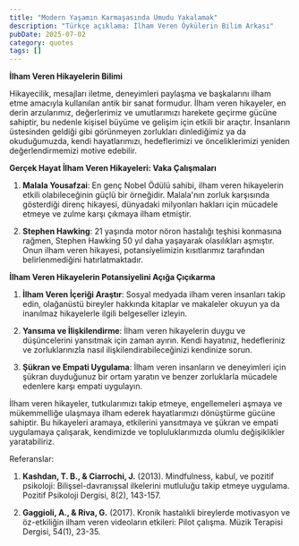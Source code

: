 ```yaml
---
title: "Modern Yaşamın Karmaşasında Umudu Yakalamak"
description: "Türkçe açıklama: İlham Veren Öykülerin Bilim Arkası"
pubDate: 2025-07-02
category: quotes
tags: []
---
```


**İlham Veren Hikayelerin Bilimi**

Hikayecilik, mesajları iletme, deneyimleri paylaşma ve başkalarını ilham etme amacıyla kullanılan antik bir sanat formudur. İlham veren hikayeler, en derin arzularımız, değerlerimiz ve umutlarımızı harekete geçirme gücüne sahiptir, bu nedenle kişisel büyüme ve gelişim için etkili bir araçtır. İnsanların üstesinden geldiği gibi görünmeyen zorlukları dinlediğimiz ya da okuduğumuzda, kendi hayatlarımızı, hedeflerimizi ve önceliklerimizi yeniden değerlendirmemizi motive edebilir.

**Gerçek Hayat İlham Veren Hikayeleri: Vaka Çalışmaları**

1. **Malala Yousafzai**: En genç Nobel Ödülü sahibi, ilham veren hikayelerin etkili olabileceğinin güçlü bir örneğidir. Malala'nın zorluk karşısında gösterdiği direnç hikayesi, dünyadaki milyonları hakları için mücadele etmeye ve zulme karşı çıkmaya ilham etmiştir.

2. **Stephen Hawking**: 21 yaşında motor nöron hastalığı teşhisi konmasına rağmen, Stephen Hawking 50 yıl daha yaşayarak olasılıkları aşmıştır. Onun ilham veren hikayesi, potansiyelimizin kısıtlarımız tarafından belirlenmediğini hatırlatmaktadır.

**İlham Veren Hikayelerin Potansiyelini Açığa Çıçıkarma**

1. **İlham Veren İçeriği Araştır**: Sosyal medyada ilham veren insanları takip edin, olağanüstü bireyler hakkında kitaplar ve makaleler okuyun ya da inanılmaz hikayelerle ilgili belgeseller izleyin.

2. **Yansıma ve İlişkilendirme**: İlham veren hikayelerin duygu ve düşüncelerini yansıtmak için zaman ayırın. Kendi hayatınız, hedefleriniz ve zorluklarınızla nasıl ilişkilendirabileceğinizi kendinize sorun.

3. **Şükran ve Empati Uygulama**: İlham veren insanların ve deneyimleri için şükran duyduğunuz bir ortam yaratın ve benzer zorluklarla mücadele edenlere karşı empati uygulayın.

İlham veren hikayeler, tutkularımızı takip etmeye, engellemeleri aşmaya ve mükemmelliğe ulaşmaya ilham ederek hayatlarımızı dönüştürme gücüne sahiptir. Bu hikayeleri aramaya, etkilerini yansıtmaya ve şükran ve empati uygulamaya çalışarak, kendimizde ve topluluklarımızda olumlu değişiklikler yaratabiliriz.

Referanslar:

1. **Kashdan, T. B., & Ciarrochi, J.** (2013). Mindfulness, kabul, ve pozitif psikoloji: Bilişsel-davranışsal ilkelerini mutluluğu takip etmeye uygulama. Pozitif Psikoloji Dergisi, 8(2), 143-157.

2. **Gaggioli, A., & Riva, G.** (2017). Kronik hastalıkli bireylerde motivasyon ve öz-etkiliğin ilham veren videoların etkileri: Pilot çalışma. Müzik Terapisi Dergisi, 54(1), 23-35.